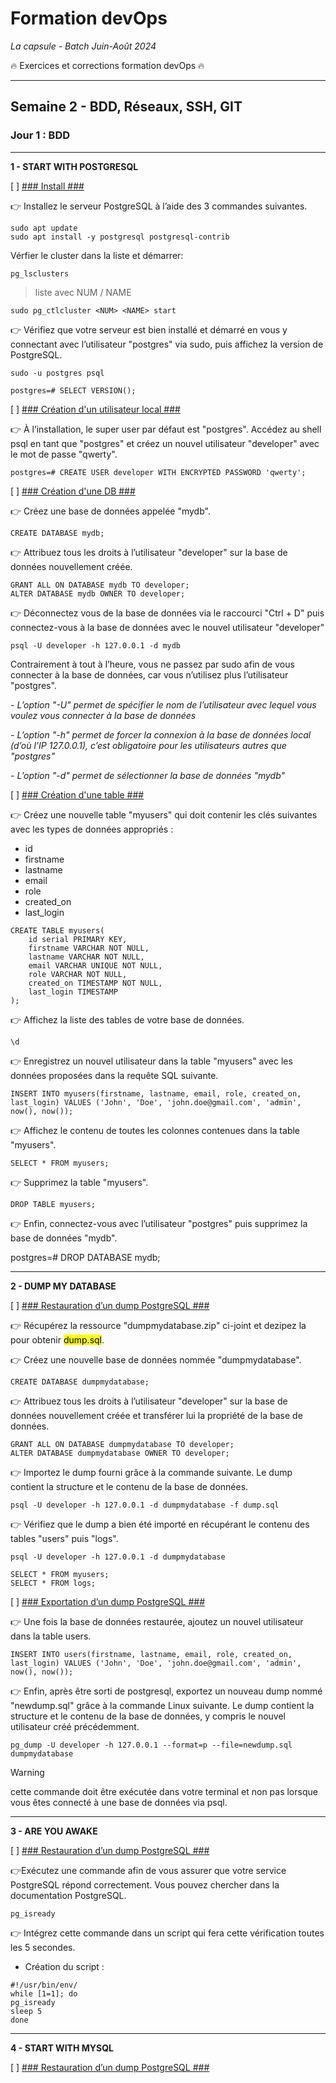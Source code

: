 # Formation devOps
_La capsule - Batch Juin-Août 2024_

:fire: Exercices et corrections formation devOps :fire:

---

## Semaine 2 - BDD, Réseaux, SSH, GIT

### Jour 1 : BDD ###

---

**1 - START WITH POSTGRESQL**


[ ] <ins>### Install ###</ins>


👉 Installez le serveur PostgreSQL à l’aide des 3 commandes suivantes.

```
sudo apt update
sudo apt install -y postgresql postgresql-contrib
```

Vérfier le cluster dans la liste et démarrer:

```
pg_lsclusters
```
> liste  avec NUM / NAME

```
sudo pg_ctlcluster <NUM> <NAME> start
```

👉 Vérifiez que votre serveur est bien installé et démarré en vous y connectant avec l’utilisateur "postgres" via sudo, puis affichez la version de PostgreSQL.

```
sudo -u postgres psql
```

```
postgres=# SELECT VERSION();
```


[ ] <ins>### Création d'un utilisateur local ###</ins>

👉 À l’installation, le super user par défaut est "postgres". Accédez au shell psql en tant que "postgres" et créez un nouvel utilisateur "developer" avec le mot de passe "qwerty".

```
postgres=# CREATE USER developer WITH ENCRYPTED PASSWORD 'qwerty';
```



[ ] <ins>### Création d'une DB ###</ins>

👉 Créez une base de données appelée "mydb".

```
CREATE DATABASE mydb;
```

👉 Attribuez tous les droits à l’utilisateur "developer" sur la base de données nouvellement créée.

```
GRANT ALL ON DATABASE mydb TO developer;
ALTER DATABASE mydb OWNER TO developer;
```

👉 Déconnectez vous de la base de données via le raccourci "Ctrl + D" puis connectez-vous à la base de données avec le nouvel utilisateur "developer"

```
psql -U developer -h 127.0.0.1 -d mydb
```

Contrairement à tout à l’heure, vous ne passez par sudo afin de vous connecter à la base de données, car vous n’utilisez plus l’utilisateur "postgres".

_- L’option "-U" permet de spécifier le nom de l’utilisateur avec lequel vous voulez vous connecter à la base de données_

_- L’option "-h" permet de forcer la connexion à la base de données local (d’où l’IP 127.0.0.1), c’est obligatoire pour les utilisateurs autres que "postgres"_

_- L’option "-d" permet de sélectionner la base de données "mydb"_



[ ] <ins>### Création d'une table ###</ins>

👉 Créez une nouvelle table "myusers" qui doit contenir les clés suivantes avec les types de données appropriés :
* id
* firstname
* lastname
* email
* role
* created_on
* last_login

```
CREATE TABLE myusers(   
    id serial PRIMARY KEY,   
    firstname VARCHAR NOT NULL,   
    lastname VARCHAR NOT NULL,   
    email VARCHAR UNIQUE NOT NULL,   
    role VARCHAR NOT NULL,   
    created_on TIMESTAMP NOT NULL,   
    last_login TIMESTAMP 
);
```

👉 Affichez la liste des tables de votre base de données.

```
\d
```

👉 Enregistrez un nouvel utilisateur dans la table "myusers" avec les données proposées dans la requête SQL suivante.

```
INSERT INTO myusers(firstname, lastname, email, role, created_on, last_login) VALUES ('John', 'Doe', 'john.doe@gmail.com', 'admin', now(), now());
```

👉 Affichez le contenu de toutes les colonnes contenues dans la table "myusers".

```
SELECT * FROM myusers;
```

👉 Supprimez la table "myusers".

```
DROP TABLE myusers;
```

👉 Enfin, connectez-vous avec l’utilisateur "postgres" puis supprimez la base de données "mydb".

postgres=# DROP DATABASE mydb;



---

**2 - DUMP MY DATABASE**


[ ] <ins>### Restauration d’un dump PostgreSQL ###</ins>


👉 Récupérez la ressource "dumpmydatabase.zip" ci-joint et dezipez la pour obtenir <mark>dump.sql</mark>.

👉 Créez une nouvelle base de données nommée "dumpmydatabase".


```
CREATE DATABASE dumpmydatabase;
```

👉 Attribuez tous les droits à l’utilisateur "developer" sur la base de données nouvellement créée et transférer lui la propriété de la base de données.

```
GRANT ALL ON DATABASE dumpmydatabase TO developer;
ALTER DATABASE dumpmydatabase OWNER TO developer;
```

👉 Importez le dump fourni grâce à la commande suivante. Le dump contient la structure et le contenu de la base de données.

```
psql -U developer -h 127.0.0.1 -d dumpmydatabase -f dump.sql
```

👉 Vérifiez que le dump a bien été importé en récupérant le contenu des tables "users" puis "logs". 

```
psql -U developer -h 127.0.0.1 -d dumpmydatabase
```

```
SELECT * FROM myusers;
SELECT * FROM logs;
```

[ ] <ins>### Exportation d’un dump PostgreSQL ###</ins>

👉 Une fois la base de données restaurée, ajoutez un nouvel utilisateur dans la table users.


```
INSERT INTO users(firstname, lastname, email, role, created_on, last_login) VALUES ('John', 'Doe', 'john.doe@gmail.com', 'admin', now(), now());
```

👉 Enfin, après être sorti de postgresql, exportez un nouveau dump nommé "newdump.sql" grâce à la commande Linux suivante. Le dump contient la structure et le contenu de la base de données, y compris le nouvel utilisateur créé précédemment.

```
pg_dump -U developer -h 127.0.0.1 --format=p --file=newdump.sql dumpmydatabase
```

> [!WARNING] 
> cette commande doit être exécutée dans votre terminal et non pas lorsque vous êtes connecté à une base de données via psql.


---

**3 - ARE YOU AWAKE**


[ ] <ins>### Restauration d’un dump PostgreSQL ###</ins>

👉Exécutez une commande afin de vous assurer que votre service PostgreSQL répond correctement. Vous pouvez chercher dans la documentation PostgreSQL.

```
pg_isready
```

👉 Intégrez cette commande dans un script qui fera cette vérification toutes les 5 secondes.

- Création du script :

```
#!/usr/bin/env/ 
while [1=1]; do 
pg_isready
sleep 5
done
```



---

**4 - START WITH MYSQL**


[ ] <ins>### Restauration d’un dump PostgreSQL ###</ins>



